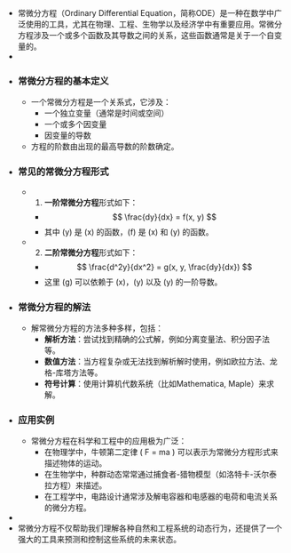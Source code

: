 - 常微分方程（Ordinary Differential Equation，简称ODE）是一种在数学中广泛使用的工具，尤其在物理、工程、生物学以及经济学中有重要应用。常微分方程涉及一个或多个函数及其导数之间的关系，这些函数通常是关于一个自变量的。
-
- ### 常微分方程的基本定义
	- 一个常微分方程是一个关系式，它涉及：
		- 一个独立变量（通常是时间或空间）
		- 一个或多个因变量
		- 因变量的导数
	- 方程的阶数由出现的最高导数的阶数确定。
- ### 常见的常微分方程形式
	- 1. **一阶常微分方程**形式如下：
		- $$
		   \frac{dy}{dx} = f(x, y)
		   $$
		- 其中 \(y\) 是 \(x\) 的函数，\(f\) 是 \(x\) 和 \(y\) 的函数。
	- 2. **二阶常微分方程**形式如下：
		- $$
		   \frac{d^2y}{dx^2} = g(x, y, \frac{dy}{dx})
		   $$
		- 这里 \(g\) 可以依赖于 \(x\)，\(y\) 以及 \(y\) 的一阶导数。
- ### 常微分方程的解法
	- 解常微分方程的方法多种多样，包括：
		- **解析方法**：尝试找到精确的公式解，例如分离变量法、积分因子法等。
		- **数值方法**：当方程复杂或无法找到解析解时使用，例如欧拉方法、龙格-库塔方法等。
		- **符号计算**：使用计算机代数系统（比如Mathematica, Maple）来求解。
- ### 应用实例
	- 常微分方程在科学和工程中的应用极为广泛：
		- 在物理学中，牛顿第二定律 \( F = ma \) 可以表示为常微分方程形式来描述物体的运动。
		- 在生物学中，种群动态常常通过捕食者-猎物模型（如洛特卡-沃尔泰拉方程）来描述。
		- 在工程学中，电路设计通常涉及解电容器和电感器的电荷和电流关系的微分方程。
-
- 常微分方程不仅帮助我们理解各种自然和工程系统的动态行为，还提供了一个强大的工具来预测和控制这些系统的未来状态。
